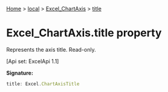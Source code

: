 [Home](./index) &gt; [local](local.md) &gt; [Excel\_ChartAxis](local.excel_chartaxis.md) &gt; [title](local.excel_chartaxis.title.md)

# Excel\_ChartAxis.title property

Represents the axis title. Read-only. 

 \[Api set: ExcelApi 1.1\]

**Signature:**
```javascript
title: Excel.ChartAxisTitle
```
